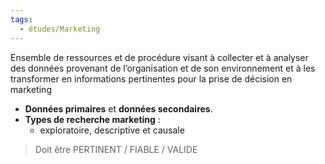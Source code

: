 ```yaml
---
tags:
  - études/Marketing
---
```

Ensemble de ressources et de procédure visant à collecter et à analyser des données provenant de l’organisation et de son environnement et à les transformer en informations pertinentes pour la prise de décision en marketing
- **Données primaires** et **données secondaires**.
- **Types de recherche marketing** : 
	- exploratoire, descriptive et causale


> Doit être PERTINENT / FIABLE / VALIDE